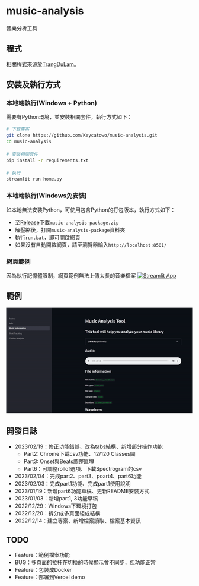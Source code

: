# music-analysis
音樂分析工具
## 程式
相關程式來源於[TrangDuLam](https://github.com/TrangDuLam/NTHU_Music_AI_Tools)。

## 安裝及執行方式

### 本地端執行(Windows + Python)
需要有Python環境，並安裝相關套件，執行方式如下：
```sh
# 下載專案
git clone https://github.com/Keycatowo/music-analysis.git
cd music-analysis

# 安裝相關套件
pip install -r requirements.txt

# 執行
streamlit run home.py
```

### 本地端執行(Windows免安裝)
如本地無法安裝Python，可使用包含Python的打包版本，執行方式如下：
+ 至[Release](https://github.com/Keycatowo/music-analysis/releases)下載`music-analysis-package.zip`
+ 解壓縮後，打開`music-analysis-package`資料夾
+ 執行`run.bat`，即可開啟網頁
+ 如果沒有自動開啟網頁，請至瀏覽器輸入`http://localhost:8501/`

### 網頁範例
因為執行記憶體限制，網頁範例無法上傳太長的音樂檔案
[![Streamlit App](https://static.streamlit.io/badges/streamlit_badge_black_white.svg)](https://nthu-music-tools.streamlit.app/)

## 範例
![](fig/demo.gif)

## 開發日誌
+ 2023/02/19：修正功能錯誤、改為tabs結構、新增部分操作功能
    + Part2: Chrome下載csv功能、12/120 Classes圖
    + Part3: Onset與Beats調整區塊
    + Part6：可調整rollof選項、下載Spectrogram的csv
+ 2023/02/04：完成part2、part3、poart4、part6功能
+ 2023/02/03：完成part1功能、完成part1使用說明
+ 2023/01/19：新增part6功能草稿、更新README安裝方式
+ 2023/01/03：新增part1, 3功能草稿
+ 2022/12/29：Windows下環境打包
+ 2022/12/20：拆分成多頁面組成結構
+ 2022/12/14：建立專案、新增檔案讀取、檔案基本資訊


## TODO
+ Feature：範例檔案功能
+ BUG：多頁面的拉杆在切換的時候顯示會不同步，但功能正常
+ Feature：包裝成Docker
+ Feature：部署到Vercel demo


